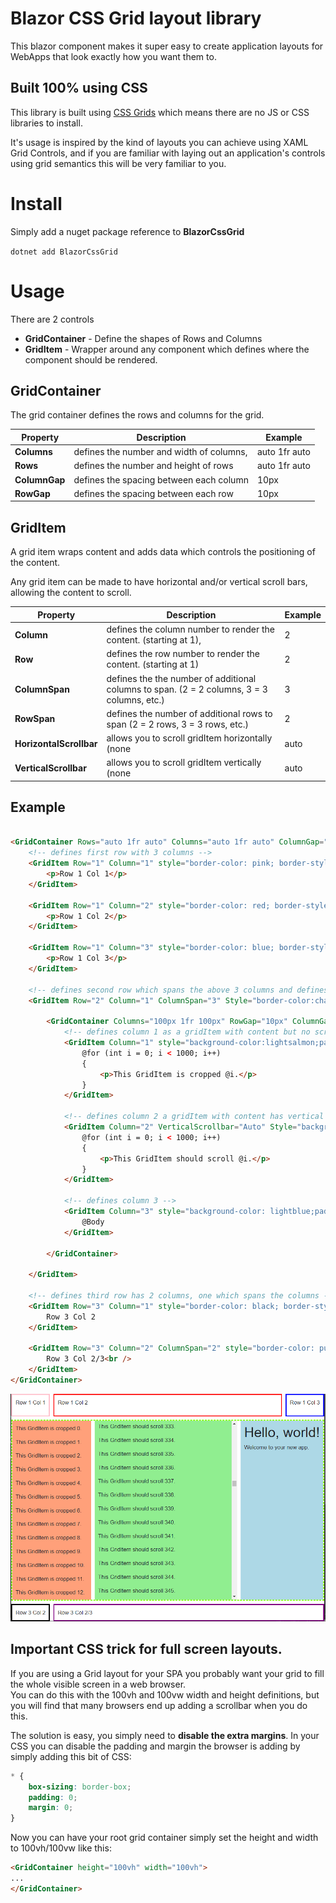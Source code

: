 # Blazor CSS Grid layout library
This blazor component makes it super easy to create application layouts for WebApps that look exactly how you want them to.

## Built 100% using CSS 
This library is built using <a href="https://www.w3schools.com/css/css_grid.asp">CSS Grids</a> which means there are 
no JS or CSS libraries to install.

It's usage is inspired by the kind of layouts you can achieve using XAML Grid Controls, and if you are familiar with
laying out an application's controls using grid semantics this will be very familiar to you.

# Install
Simply add a nuget package reference to **BlazorCssGrid**

```dotnet add BlazorCssGrid```

# Usage
There are 2 controls
* **GridContainer** -  Define the shapes of Rows and Columns
* **GridItem** - Wrapper around any component which defines where the component should be rendered.

## GridContainer
The grid container defines the rows and columns for the grid.

| Property | Description | Example|
|----|----|---|
| **Columns** | defines the number and width of columns, | auto 1fr auto |
| **Rows** | defines the number and height of rows | auto 1fr auto |
| **ColumnGap** | defines the spacing between each column | 10px |
| **RowGap** | defines the spacing between each row | 10px |


## GridItem
A grid item wraps content and adds data which controls the positioning of the content.

Any grid item can be made to have horizontal and/or vertical scroll bars, allowing the content to scroll.

| Property | Description | Example|
|----|----|---|
| **Column** | defines the column number to render the content. (starting at 1), | 2 |
| **Row** | defines the row number to render the content. (starting at 1) | 2 |
| **ColumnSpan** | defines the the number of additional columns to span. (2 = 2 columns, 3 = 3 columns, etc.) | 3 |
| **RowSpan** | defines the number of additional rows to span (2 = 2 rows, 3 = 3 rows, etc.)| 2
| **HorizontalScrollbar** | allows you to scroll gridItem horizontally (none|auto|show) | auto |
| **VerticalScrollbar** | allows you to scroll gridItem vertically (none|auto|show) | auto |

## Example

```html

<GridContainer Rows="auto 1fr auto" Columns="auto 1fr auto" ColumnGap="10px" RowGap="10px">
    <!-- defines first row with 3 columns -->
    <GridItem Row="1" Column="1" style="border-color: pink; border-style:solid;padding:10px;">
        <p>Row 1 Col 1</p>
    </GridItem>

    <GridItem Row="1" Column="2" style="border-color: red; border-style:solid;padding:10px;">
        <p>Row 1 Col 2</p>
    </GridItem>

    <GridItem Row="1" Column="3" style="border-color: blue; border-style:solid;padding:10px;">
        <p>Row 1 Col 3</p>
    </GridItem>

    <!-- defines second row which spans the above 3 columns and defines a nested GridContainer made up of 3 columns -->
    <GridItem Row="2" Column="1" ColumnSpan="3" Style="border-color:chartreuse; border-style:dashed;">

        <GridContainer Columns="100px 1fr 100px" RowGap="10px" ColumnGap="10px" >
            <!-- defines column 1 as a gridItem with content but no scrollbars  -->
            <GridItem Column="1" style="background-color:lightsalmon;padding:10px;">
                @for (int i = 0; i < 1000; i++)
                {
                    <p>This GridItem is cropped @i.</p>
                }
            </GridItem>

            <!-- defines column 2 a gridItem with content has vertical scrollbars  -->
            <GridItem Column="2" VerticalScrollbar="Auto" Style="background-color: lightgreen;padding:10px;">
                @for (int i = 0; i < 1000; i++)
                {
                    <p>This GridItem should scroll @i.</p>
                }
            </GridItem>

            <!-- defines column 3 -->
            <GridItem Column="3" style="background-color: lightblue;padding:10px;">
                @Body
            </GridItem>

        </GridContainer>

    </GridItem>

    <!-- defines third row has 2 columns, one which spans the columns -->
    <GridItem Row="3" Column="1" style="border-color: black; border-style:solid;padding:10px;">
        Row 3 Col 2
    </GridItem>

    <GridItem Row="3" Column="2" ColumnSpan="2" style="border-color: purple; border-style: solid; padding: 10px;">
        Row 3 Col 2/3<br />
    </GridItem>
</GridContainer>
```

![screenshot.png](https://raw.githubusercontent.com/tomlm/BlazorCssGrid/master/screenshot.png)


## Important CSS trick for full screen layouts.
If you are using a Grid layout for your SPA you probably want your grid to fill the whole visible screen in a web browser.  
You can do this with the 100vh and 100vw width and height definitions, but you will find that many browsers end up adding 
a scrollbar when you do this. 

The solution is easy, you simply need to **disable the extra margins**.  In your CSS you can disable the padding and margin the browser is adding by simply adding this bit of CSS:
```css
* {
    box-sizing: border-box;
    padding: 0;
    margin: 0;
}
```

Now you can have your root grid container simply set the height and width to 100vh/100vw like this:
```html
<GridContainer height="100vh" width="100vh">
...
</GridContainer>
```



